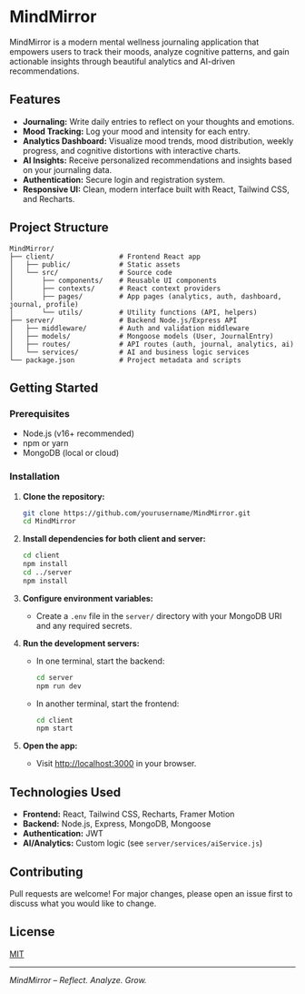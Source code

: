 # MindMirror

MindMirror is a modern mental wellness journaling application that empowers users to track their moods, analyze cognitive patterns, and gain actionable insights through beautiful analytics and AI-driven recommendations.

## Features

- **Journaling:** Write daily entries to reflect on your thoughts and emotions.
- **Mood Tracking:** Log your mood and intensity for each entry.
- **Analytics Dashboard:** Visualize mood trends, mood distribution, weekly progress, and cognitive distortions with interactive charts.
- **AI Insights:** Receive personalized recommendations and insights based on your journaling data.
- **Authentication:** Secure login and registration system.
- **Responsive UI:** Clean, modern interface built with React, Tailwind CSS, and Recharts.

## Project Structure

```
MindMirror/
├── client/                # Frontend React app
│   ├── public/            # Static assets
│   └── src/               # Source code
│       ├── components/    # Reusable UI components
│       ├── contexts/      # React context providers
│       ├── pages/         # App pages (analytics, auth, dashboard, journal, profile)
│       └── utils/         # Utility functions (API, helpers)
├── server/                # Backend Node.js/Express API
│   ├── middleware/        # Auth and validation middleware
│   ├── models/            # Mongoose models (User, JournalEntry)
│   ├── routes/            # API routes (auth, journal, analytics, ai)
│   └── services/          # AI and business logic services
└── package.json           # Project metadata and scripts
```

## Getting Started

### Prerequisites
- Node.js (v16+ recommended)
- npm or yarn
- MongoDB (local or cloud)

### Installation

1. **Clone the repository:**
   ```sh
   git clone https://github.com/yourusername/MindMirror.git
   cd MindMirror
   ```

2. **Install dependencies for both client and server:**
   ```sh
   cd client
   npm install
   cd ../server
   npm install
   ```

3. **Configure environment variables:**
   - Create a `.env` file in the `server/` directory with your MongoDB URI and any required secrets.

4. **Run the development servers:**
   - In one terminal, start the backend:
     ```sh
     cd server
     npm run dev
     ```
   - In another terminal, start the frontend:
     ```sh
     cd client
     npm start
     ```

5. **Open the app:**
   - Visit [http://localhost:3000](http://localhost:3000) in your browser.

## Technologies Used
- **Frontend:** React, Tailwind CSS, Recharts, Framer Motion
- **Backend:** Node.js, Express, MongoDB, Mongoose
- **Authentication:** JWT
- **AI/Analytics:** Custom logic (see `server/services/aiService.js`)

## Contributing
Pull requests are welcome! For major changes, please open an issue first to discuss what you would like to change.

## License
[MIT](LICENSE)

---

*MindMirror – Reflect. Analyze. Grow.*
